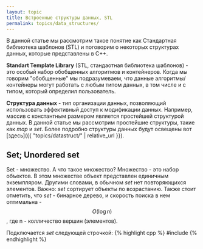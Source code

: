 ```yaml
---
layout: topic
title: Встроенные структуры данных, STL
permalink: topics/data_structures/
---
```

В данной статье мы рассмотрим такое понятие как Стандартная библиотека шаблонов (STL) и поговорим о некоторых структурах данных, которые представлены в C++.

**Standart Template Library** (STL, стандаотная библиотека шаблонов) - это особый набор обобщенных алгоритмов и контейнеров. Когда мы говорим "обобщенные" мы подразумеваем, что данные алгоритмы/контейнеры могут работать с любым типом данных, в том числе и с типом, который определил пользователь.

**Структура данных** - тип организации данных, позволяющий использовать эффективный доступ к модификации данных. Например, массив с константным размером является простейшей структурой данных. В данной статье мы рассмотрим простейшие структуры, такие как *map* и *set*. Более подробно структуры данных будут освещены вот [здесь]({{ "topics/datastruct/" | relative_url }}).

## Set; Unordered set
Set - множество. А что такое множество? Множество - это набор объектов. В этом множестве объект представлен единичным экземпляром. Другими словами, в обычном *set* нет повторяющихся элементов. Важно: *set* сортирует объекты по возрастанию. Также стоит отметить, что *set* - бинарное дерево, и скорость поиска в нем оптимальна - $$O(\log n)$$, где n - колличество вершин (элементов).

Подключается *set* следующей строчкой:
{% highlight cpp %}
#include <set>
{% endhighlight %}
